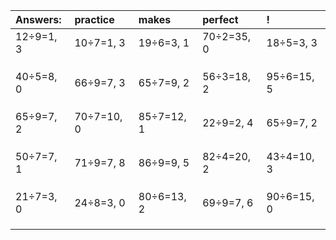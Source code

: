 | Answers: | practice | makes | perfect | ! |
| :--- | :--- | :--- | :--- | :--- |
| 12÷9=1, 3 | 10÷7=1, 3 | 19÷6=3, 1 | 70÷2=35, 0 | 18÷5=3, 3 | 
|   |   |   |   |   | 
|   |   |   |   |   | 
|   |   |   |   |   | 
| 40÷5=8, 0 | 66÷9=7, 3 | 65÷7=9, 2 | 56÷3=18, 2 | 95÷6=15, 5 | 
|   |   |   |   |   | 
|   |   |   |   |   | 
|   |   |   |   |   | 
| 65÷9=7, 2 | 70÷7=10, 0 | 85÷7=12, 1 | 22÷9=2, 4 | 65÷9=7, 2 | 
|   |   |   |   |   | 
|   |   |   |   |   | 
|   |   |   |   |   | 
| 50÷7=7, 1 | 71÷9=7, 8 | 86÷9=9, 5 | 82÷4=20, 2 | 43÷4=10, 3 | 
|   |   |   |   |   | 
|   |   |   |   |   | 
|   |   |   |   |   | 
| 21÷7=3, 0 | 24÷8=3, 0 | 80÷6=13, 2 | 69÷9=7, 6 | 90÷6=15, 0 | 
|   |   |   |   |   | 
|   |   |   |   |   | 
|   |   |   |   |   | 
